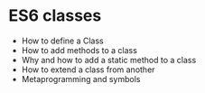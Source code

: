 # ES6 classes

+ How to define a Class
+ How to add methods to a class
+ Why and how to add a static method to a class
+ How to extend a class from another
+ Metaprogramming and symbols